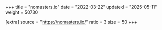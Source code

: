 +++
title = "nomasters.io"
date = "2022-03-22"
updated = "2025-05-11"
weight = 50730

[extra]
source = "https://nomasters.io/"
ratio = 3
size = 50
+++
